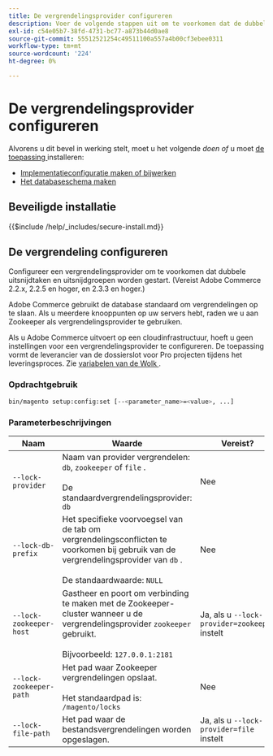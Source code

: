 ```yaml
---
title: De vergrendelingsprovider configureren
description: Voer de volgende stappen uit om te voorkomen dat de dubbele uitsnijdtaken en uitsnijdgroepen worden uitgevoerd tijdens de Adobe Commerce-implementatie.
exl-id: c54e05b7-38fd-4731-bc77-a873b44d0ae8
source-git-commit: 55512521254c49511100a557a4b00cf3ebee0311
workflow-type: tm+mt
source-wordcount: '224'
ht-degree: 0%

---
```


# De vergrendelingsprovider configureren

Alvorens u dit bevel in werking stelt, moet u het volgende *doen of* u moet [ de toepassing ](../advanced.md) installeren:

* [Implementatieconfiguratie maken of bijwerken](deployment.md)
* [Het databaseschema maken](database.md)

## Beveiligde installatie

{{$include /help/_includes/secure-install.md}}

## De vergrendeling configureren

Configureer een vergrendelingsprovider om te voorkomen dat dubbele uitsnijdtaken en uitsnijdgroepen worden gestart. (Vereist Adobe Commerce 2.2.x, 2.2.5 en hoger, en 2.3.3 en hoger.)

Adobe Commerce gebruikt de database standaard om vergrendelingen op te slaan. Als u meerdere knooppunten op uw servers hebt, raden we u aan Zookeeper als vergrendelingsprovider te gebruiken.

Als u Adobe Commerce uitvoert op een cloudinfrastructuur, hoeft u geen instellingen voor een vergrendelingsprovider te configureren. De toepassing vormt de leverancier van de dossierslot voor Pro projecten tijdens het leveringsproces. Zie [ variabelen van de Wolk ](https://experienceleague.adobe.com/en/docs/commerce-cloud-service/user-guide/configure/env/stage/variables-cloud).

### Opdrachtgebruik

```bash
bin/magento setup:config:set [--<parameter_name>=<value>, ...]
```

### Parameterbeschrijvingen

| Naam | Waarde | Vereist? |
|--- |--- |--- |
| `--lock-provider` | Naam van provider vergrendelen: `db`, `zookeeper` of `file` .<br><br> De standaardvergrendelingsprovider: `db` | Nee |
| `--lock-db-prefix` | Het specifieke voorvoegsel van de tab om vergrendelingsconflicten te voorkomen bij gebruik van de vergrendelingsprovider van `db` .<br><br> De standaardwaarde: `NULL` | Nee |
| `--lock-zookeeper-host` | Gastheer en poort om verbinding te maken met de Zookeeper-cluster wanneer u de vergrendelingsprovider `zookeeper` gebruikt.<br><br> Bijvoorbeeld: `127.0.0.1:2181` | Ja, als u `--lock-provider=zookeeper` instelt |
| `--lock-zookeeper-path` | Het pad waar Zookeeper vergrendelingen opslaat.<br><br> Het standaardpad is: `/magento/locks` | Nee |
| `--lock-file-path` | Het pad waar de bestandsvergrendelingen worden opgeslagen. | Ja, als u `--lock-provider=file` instelt |

<!-- Last updated from includes: 2022-09-08 11:33:05 -->

